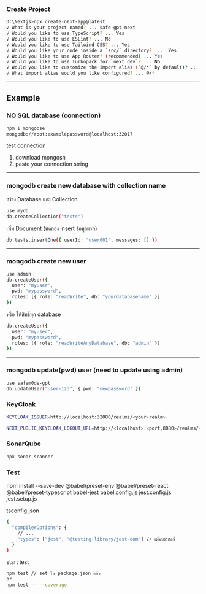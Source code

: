 ### Create Project
```bash
D:\Nextjs>npx create-next-app@latest
√ What is your project named? ... safe-gpt-next
√ Would you like to use TypeScript? ... Yes
√ Would you like to use ESLint? ... No
√ Would you like to use Tailwind CSS? ... Yes
√ Would you like your code inside a `src/` directory? ...  Yes
√ Would you like to use App Router? (recommended) ... Yes
√ Would you like to use Turbopack for `next dev`? ... No
√ Would you like to customize the import alias (`@/*` by default)? ... Yes
√ What import alias would you like configured? ... @/*
```
---
## Example
### NO SQL database (connection)
```bash
npm i mongoose
mongodb://root:examplepassword@localhost:32017
```
test connection
1. download mongosh
2. paste your connection string
---
### mongodb create new database with collection name
สร้าง Database และ Collection
```bash
use mydb
db.createCollection("tests")
```
เพิ่ม Document (ทดลอง insert ข้อมูลแรก)
```bash
db.tests.insertOne({ userId: "user001", messages: [] })
```
---
### mongodb create new user
```bash
use admin
db.createUser({
  user: "myuser",
  pwd: "mypassword",
  roles: [{ role: "readWrite", db: "yourdatabasename" }]
})
```
หรือ ให้สิทธิ์ทุก database
```bash
db.createUser({
  user: "myuser",
  pwd: "mypassword",
  roles: [{ role: "readWriteAnyDatabase", db: "admin" }]
})
```
---
### mongodb update(pwd) user (need to update using admin)
```bash
use safem0de-gpt
db.updateUser("user-123", { pwd: "newpassword" })
```

### KeyCloak
```bash
KEYCLOAK_ISSUER=http://localhost:32080/realms/<your-realm>
```

```bash
NEXT_PUBLIC_KEYCLOAK_LOGOUT_URL=http://<localhost>:<port,8080>/realms/<your-realm>/protocol/openid-connect/logout?redirect_uri=http://localhost:3000
```

### SonarQube
```bash
npx sonar-scanner
```

### Test
npm install --save-dev @babel/preset-env @babel/preset-react @babel/preset-typescript babel-jest
babel.config.js
jest.config.js
jest.setup.js

tsconfig.json
```bash
{
  "compilerOptions": {
    // ...
    "types": ["jest", "@testing-library/jest-dom"] // เพิ่มบรรทัดนี้
  }
}
```
start test
```bash
npm test // set ใน package.json แล้ว
or
npm test -- --coverage
```
